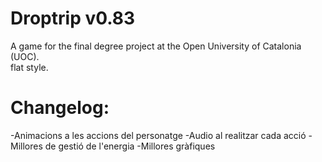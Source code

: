 # Droptrip v0.83
A game for the final degree project at the Open University of Catalonia (UOC). \
flat style.

# Changelog:

-Animacions a les accions del personatge
-Audio al realitzar cada acció
-Millores de gestió de l'energia
-Millores gràfiques